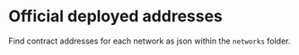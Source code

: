 # Official deployed addresses

Find contract addresses for each network as json within the `networks` folder.
